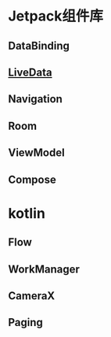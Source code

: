 # Jetpack组件库

## DataBinding

## [LiveData]('./app/src/main/java/com/justin/jetpacklearn/LiveData')

## Navigation

## Room

## ViewModel

## Compose


# kotlin

## Flow

## WorkManager

## CameraX

## Paging
